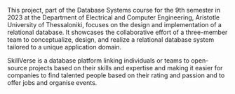 This project, part of the Database Systems course for the 9th semester in 2023 at the Department of Electrical and Computer Engineering, Aristotle University of Thessaloniki, focuses on the design and implementation of a relational database. It showcases the collaborative effort of a three-member team to conceptualize, design, and realize a relational database system tailored to a unique application domain.

SkillVerse is a database platform linking individuals or teams to open-source projects based on their skills and expertise and making it easier for companies to find talented people based on their rating and passion and to offer jobs and organise events.
